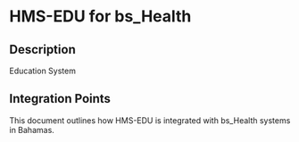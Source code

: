 # HMS-EDU for bs_Health

## Description

Education System

## Integration Points

This document outlines how HMS-EDU is integrated with bs_Health systems in Bahamas.
